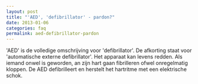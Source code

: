 ```yaml
---
layout: post
title: "'AED', 'defibrillator' - pardon?"
date: 2013-01-06
categories: faq
permalink: aed-defibrillator-pardon
---
```

'AED' is de volledige omschrijving voor 'defibrillator'. De afkorting staat voor 'automatische externe defibrillator'. Het apparaat kan levens redden. Als iemand onwel is geworden, an zijn hart gaan fibrilleren ofwel onregelmatig kloppen. De AED defibrilleert en herstelt het hartritme met een elektrische schok.